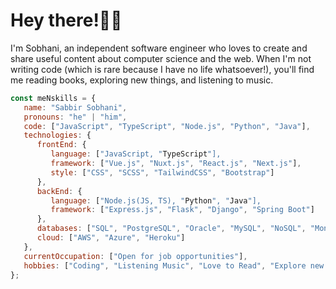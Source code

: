 
<!--
**iamsabbirsobhani/iamsabbirsobhani** is a ✨ _special_ ✨ repository because its `README.md` (this file) appears on your GitHub profile.

Here are some ideas to get you started:

- 🔭 I’m currently working on ...
- 🌱 I’m currently learning ...
- 👯 I’m looking to collaborate on ...
- 🤔 I’m looking for help with ...
- 💬 Ask me about ...
- 📫 How to reach me: ...
- 😄 Pronouns: ...
- ⚡ Fun fact: ...
-->
# Hey there!👋🏼 

I'm Sobhani, an independent software engineer who loves to create and share useful content about computer science and the web. When I'm not writing code (which is rare because I have no life whatsoever!), you'll find me reading books, exploring new things, and listening to music.

```javascript
const meNskills = {
   name: "Sabbir Sobhani",
   pronouns: "he" | "him",
   code: ["JavaScript", "TypeScript", "Node.js", "Python", "Java"],
   technologies: {
      frontEnd: {
         language: ["JavaScript, "TypeScript"],
         framework: ["Vue.js", "Nuxt.js", "React.js", "Next.js"],
         style: ["CSS", "SCSS", "TailwindCSS", "Bootstrap"]
      },
      backEnd: {
         language: ["Node.js(JS, TS), "Python", "Java"],
         framework: ["Express.js", "Flask", "Django", "Spring Boot"]
      },
      databases: ["SQL", "PostgreSQL", "Oracle", "MySQL", "NoSQL", "MongoDB"],
      cloud: ["AWS", "Azure", "Heroku"]
   },
   currentOccupation: ["Open for job opportunities"],
   hobbies: ["Coding", "Listening Music", "Love to Read", "Explore new things"],
};
```
